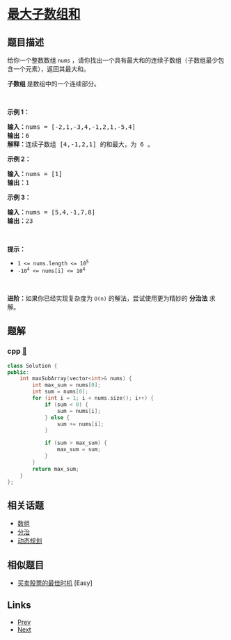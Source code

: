 
# [最大子数组和](https://leetcode-cn.com/problems/maximum-subarray)

## 题目描述

<p>给你一个整数数组 <code>nums</code> ，请你找出一个具有最大和的连续子数组（子数组最少包含一个元素），返回其最大和。</p>

<p><strong>子数组 </strong>是数组中的一个连续部分。</p>

<p>&nbsp;</p>

<p><strong>示例 1：</strong></p>

<pre>
<strong>输入：</strong>nums = [-2,1,-3,4,-1,2,1,-5,4]
<strong>输出：</strong>6
<strong>解释：</strong>连续子数组&nbsp;[4,-1,2,1] 的和最大，为&nbsp;6 。
</pre>

<p><strong>示例 2：</strong></p>

<pre>
<strong>输入：</strong>nums = [1]
<strong>输出：</strong>1
</pre>

<p><strong>示例 3：</strong></p>

<pre>
<strong>输入：</strong>nums = [5,4,-1,7,8]
<strong>输出：</strong>23
</pre>

<p>&nbsp;</p>

<p><strong>提示：</strong></p>

<ul>
	<li><code>1 &lt;= nums.length &lt;= 10<sup>5</sup></code></li>
	<li><code>-10<sup>4</sup> &lt;= nums[i] &lt;= 10<sup>4</sup></code></li>
</ul>

<p>&nbsp;</p>

<p><strong>进阶：</strong>如果你已经实现复杂度为 <code>O(n)</code> 的解法，尝试使用更为精妙的 <strong>分治法</strong> 求解。</p>


## 题解

### cpp [🔗](maximum-subarray.cpp) 
```cpp
class Solution {
public:
    int maxSubArray(vector<int>& nums) {
        int max_sum = nums[0];
        int sum = nums[0];
        for (int i = 1; i < nums.size(); i++) {
            if (sum < 0) {
                sum = nums[i];
            } else {
                sum += nums[i];
            }

            if (sum > max_sum) {
                max_sum = sum;
            }
        }
        return max_sum;
    }
};
```


## 相关话题

- [数组](../../tags/array.md) 
- [分治](../../tags/divide-and-conquer.md) 
- [动态规划](../../tags/dynamic-programming.md) 


## 相似题目

- [买卖股票的最佳时机](../best-time-to-buy-and-sell-stock/README.md)  [Easy] 


## Links

- [Prev](../powx-n/README.md) 
- [Next](../spiral-matrix/README.md) 

